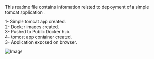 This readme file contains information related to deployment of a simple tomcat application .

1- Simple tomcat app created. </br>
2- Docker images created.</br>
3- Pushed to Public Docker hub.</br>
4- tomcat app container created.</br>
3- Application exposed on browser. </br>

![Image](https://github.com/user-attachments/assets/37d3467d-4f19-42ff-bf72-cf4f1af6ad58)

